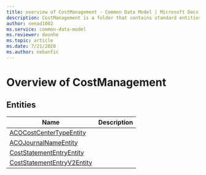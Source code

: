```yaml
---
title: overview of CostManagement - Common Data Model | Microsoft Docs
description: CostManagement is a folder that contains standard entities related to the Common Data Model.
author: nenad1002
ms.service: common-data-model
ms.reviewer: deonhe
ms.topic: article
ms.date: 7/21/2020
ms.author: nebanfic
---
```


# Overview of CostManagement


## Entities

|Name|Description|
|---|---|
|[ACOCostCenterTypeEntity](ACOCostCenterTypeEntity.md)||
|[ACOJournalNameEntity](ACOJournalNameEntity.md)||
|[CostStatementEntryEntity](CostStatementEntryEntity.md)||
|[CostStatementEntryV2Entity](CostStatementEntryV2Entity.md)||
